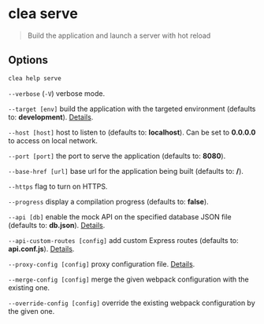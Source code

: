 # clea serve

> Build the application and launch a server with hot reload

## Options

```bash
clea help serve
```

`--verbose` (`-V`) verbose mode.

`--target [env]` build the application with the targeted environment (defaults to: **development**). [Details](more/environments.md).

`--host [host]` host to listen to (defaults to: **localhost**). Can be set to **0.0.0.0** to access on local network.

`--port [port]` the port to serve the application (defaults to: **8080**).

`--base-href [url]` base url for the application being built (defaults to: **/**).
  
`--https` flag to turn on HTTPS.

`--progress` display a compilation progress (defaults to: **false**).

`--api [db]` enable the mock API on the specified database JSON file (defaults to: **db.json**). [Details](more/api.md).

`--api-custom-routes [config]` add custom Express routes (defaults to: **api.conf.js**). [Details](more/api.md).

`--proxy-config [config]` proxy configuration file. [Details](more/proxy.md).

`--merge-config [config]` merge the given webpack configuration with the existing one.

`--override-config [config]` override the existing webpack configuration by the given one.
